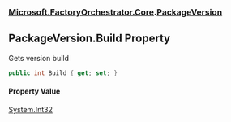 ### [Microsoft.FactoryOrchestrator.Core](Microsoft_FactoryOrchestrator_Core.md 'Microsoft.FactoryOrchestrator.Core').[PackageVersion](PackageVersion.md 'Microsoft.FactoryOrchestrator.Core.PackageVersion')
## PackageVersion.Build Property
Gets version build  
```csharp
public int Build { get; set; }
```
#### Property Value
[System.Int32](https://docs.microsoft.com/en-us/dotnet/api/System.Int32 'System.Int32')
